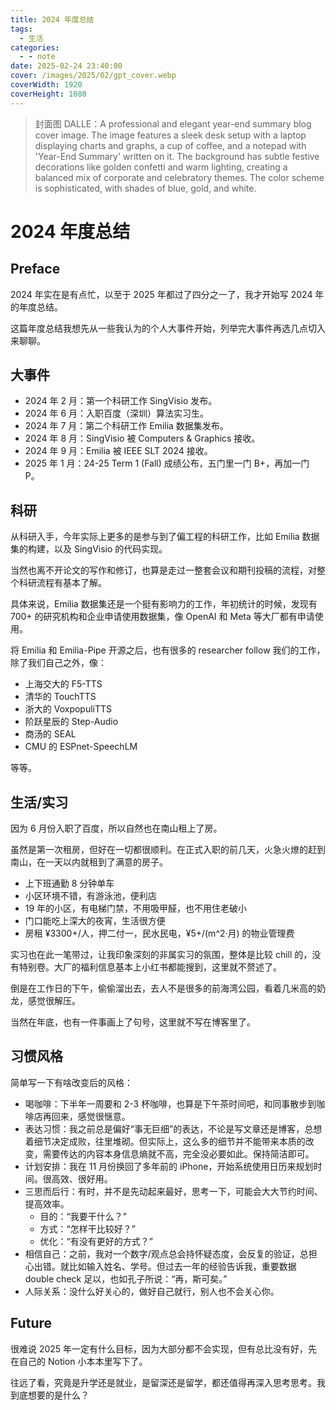 ```yaml
---
title: 2024 年度总结
tags:
  - 生活
categories:
  - - note
date: 2025-02-24 23:40:00
cover: /images/2025/02/gpt_cover.webp
coverWidth: 1920
coverHeight: 1080
---
```


> 封面图 DALLE：A professional and elegant year-end summary blog cover image. The image features a sleek desk setup with a laptop displaying charts and graphs, a cup of coffee, and a notepad with 'Year-End Summary' written on it. The background has subtle festive decorations like golden confetti and warm lighting, creating a balanced mix of corporate and celebratory themes. The color scheme is sophisticated, with shades of blue, gold, and white.

# 2024 年度总结

## Preface

2024 年实在是有点忙，以至于 2025 年都过了四分之一了，我才开始写 2024 年的年度总结。

这篇年度总结我想先从一些我认为的个人大事件开始，列举完大事件再选几点切入来聊聊。

## 大事件

- 2024 年 2 月：第一个科研工作 SingVisio 发布。
- 2024 年 6 月：入职百度（深圳）算法实习生。
- 2024 年 7 月：第二个科研工作 Emilia 数据集发布。
- 2024 年 8 月：SingVisio 被 Computers & Graphics 接收。
- 2024 年 9 月：Emilia 被 IEEE SLT 2024 接收。
- 2025 年 1 月：24-25 Term 1 (Fall) 成绩公布，五门里一门 B+，再加一门 P。

## 科研

从科研入手，今年实际上更多的是参与到了偏工程的科研工作，比如 Emilia 数据集的构建，以及 SingVisio 的代码实现。

当然也离不开论文的写作和修订，也算是走过一整套会议和期刊投稿的流程，对整个科研流程有基本了解。

具体来说，Emilia 数据集还是一个挺有影响力的工作，年初统计的时候，发现有 700+ 的研究机构和企业申请使用数据集，像 OpenAI 和 Meta 等大厂都有申请使用。

将 Emilia 和 Emilia-Pipe 开源之后，也有很多的 researcher follow 我们的工作，除了我们自己之外，像：

- 上海交大的 F5-TTS
- 清华的 TouchTTS
- 浙大的 VoxpopuliTTS
- 阶跃星辰的 Step-Audio
- 商汤的 SEAL
- CMU 的 ESPnet-SpeechLM

等等。

## 生活/实习

因为 6 月份入职了百度，所以自然也在南山租上了房。

虽然是第一次租房，但好在一切都很顺利。在正式入职的前几天，火急火燎的赶到南山，在一天以内就租到了满意的房子。

- 上下班通勤 8 分钟单车
- 小区环境不错，有游泳池，便利店
- 19 年的小区，有电梯门禁，不用吸甲醛，也不用住老破小
- 门口能吃上深大的夜宵，生活很方便
- 房租 ¥3300+/人，押二付一，民水民电，¥5+/(m^2·月) 的物业管理费

实习也在此一笔带过，让我印象深刻的非属实习的氛围，整体是比较 chill 的，没有特别卷。大厂的福利信息基本上小红书都能搜到，这里就不赘述了。

倒是在工作日的下午，偷偷溜出去，去人不是很多的前海湾公园，看着几米高的奶龙，感觉很解压。

当然在年底，也有一件事画上了句号，这里就不写在博客里了。

## 习惯风格

简单写一下有啥改变后的风格：

- 喝咖啡：下半年一周要和 2-3 杯咖啡，也算是下午茶时间吧，和同事散步到咖啡店再回来，感觉很惬意。
- 表达习惯：我之前总是偏好“事无巨细”的表达，不论是写文章还是博客，总想着细节决定成败，往里堆砌。但实际上，这么多的细节并不能带来本质的改变，需要传达的内容本身信息熵就不高，完全没必要如此。保持简洁即可。
- 计划安排：我在 11 月份换回了多年前的 iPhone，开始系统使用日历来规划时间。很高效、很好用。
- 三思而后行：有时，并不是先动起来最好，思考一下，可能会大大节约时间、提高效率。
  - 目的：“我要干什么？”
  - 方式：“怎样干比较好？”
  - 优化：“有没有更好的方式？”
- 相信自己：之前，我对一个数字/观点总会持怀疑态度，会反复的验证，总担心出错。就比如输入姓名、学号。但过去一年的经验告诉我，重要数据 double check 足以，也如孔子所说：“再，斯可矣。”
- 人际关系：没什么好关心的，做好自己就行，别人也不会关心你。

## Future

很难说 2025 年一定有什么目标，因为大部分都不会实现，但有总比没有好，先在自己的 Notion 小本本里写下了。

往远了看，究竟是升学还是就业，是留深还是留学，都还值得再深入思考思考。我到底想要的是什么？